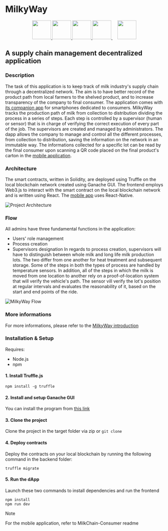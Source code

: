 # MilkyWay
<p align="center">
  <a href="https://archive.trufflesuite.com/ganache/">
    <img src="https://seeklogo.com/images/G/ganache-logo-1EB72084A8-seeklogo.com.png" height="60">
  </a>
  <a href="https://soliditylang.org/">
    <img src="https://docs.soliditylang.org/en/latest/_images/solidity_logo.svg" height="60">       
  </a>
  <a href="https://reactjs.org/">
   <img src="https://upload.wikimedia.org/wikipedia/commons/thumb/a/a7/React-icon.svg/512px-React-icon.svg.png" height="60">
  </a>
  <a href="https://www.trufflesuite.com/">
    <img src="https://seeklogo.com/images/T/truffle-logo-2DC7EBABF2-seeklogo.com.png" height="60">
  </a>
   &nbsp;&nbsp;&nbsp;
  <a href="https://www.npmjs.com/package/web3">
    <img src="https://upload.wikimedia.org/wikipedia/commons/thumb/d/db/Npm-logo.svg/540px-Npm-logo.svg.png" height="60">
  </a>
</p>

## A supply chain management decentralized application

### Description
The task of this application is to keep track of milk industry's supply chain through a decentralized network. The aim is to have better record of the product path from local farmers to the shelved product, and to increase transparency of the company to final consumer. The application comes with [its companion app](https://github.com/gbekss/MilkChain-Consumer) for smartphones dedicated to consumers.
MilkyWay tracks the production path of milk from collection to distribution dividing the process in a series of steps. Each step is controlled by a supervisor (human or sensor) that is in charge of verifying the correct execution of every part of the job. The supervisors are created and managed by administrators. The dapp allows the company to manage and control all the different processes, from collection to distribution, saving the information on the network in an immutable way. The informations collected for a specific lot can be read by the final consumer upon scanning a QR code placed on the final product's carton in the [mobile application](https://github.com/gbekss/MilkChain-Consumer).

### Architecture
The smart contracts, written in Solidity, are deployed using Truffle on the local blockchain network created using Ganache GUI. The frontend employs Web3.js to interact with the smart contract on the local blockchain network and is written using React.
The [mobile app](https://github.com/gbekss/MilkChain-Consumer) uses React-Native.

![Project Architecture](https://github.com/user-attachments/assets/6a38368f-5a73-4b2c-abe2-372a798ee5f1)


### Flow
All admins have three fundamental functions in the application:
* Users' role management
* Process creation
* Supervisors designation
In regards to process creation, supervisors will have to distinguish between whole milk and long life milk production lots. The two differ from one another for heat treatment and subsequent storage.
Some of the steps in both the types of process are handled by temperature sensors. In addition, all of the steps in which the milk is moved from one location to another rely on a proof-of-location system that will verify the vehicle's path. The sensor vill verify the lot's position at regular intervals and evaluates the reasonability of it, based on the start and end points of the ride.

![MilkyWay Flow](https://github.com/user-attachments/assets/4c7e5e4e-b136-4f37-acc2-b3a361d0624a)





### More informations
For more informations, please refer to the [MilkyWay introduction](https://github.com/samuele-lolli/MilkyWay/blob/master/MilkyWay%20Introduction.pdf)

### Installation & Setup
Requires:
* Node.js
* npm

#### 1. Install Truffle.js
```
npm install -g truffle
```

#### 2. Install and setup Ganache GUI
You can install the program from [this link](https://archive.trufflesuite.com/ganache/)

#### 3. Clone the project
Clone the project in the target folder via zip or ``` git clone ```

#### 4. Deploy contracts
Deploy the contracts on your local blockchain by running the following command in the backend folder:
```
truffle migrate
 ```

#### 5. Run the dApp
Launch these two commands to install dependencies and run the frontend
```
npm install
npm run dev
 ```

> [!NOTE]  
> For the mobile application, refer to MilkChain-Consumer readme

